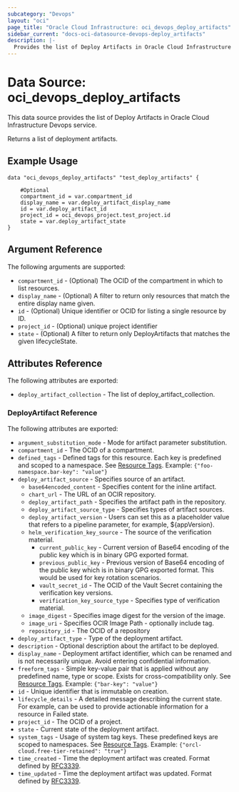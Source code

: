 ```yaml
---
subcategory: "Devops"
layout: "oci"
page_title: "Oracle Cloud Infrastructure: oci_devops_deploy_artifacts"
sidebar_current: "docs-oci-datasource-devops-deploy_artifacts"
description: |-
  Provides the list of Deploy Artifacts in Oracle Cloud Infrastructure Devops service
---
```


# Data Source: oci_devops_deploy_artifacts
This data source provides the list of Deploy Artifacts in Oracle Cloud Infrastructure Devops service.

Returns a list of deployment artifacts.

## Example Usage

```hcl
data "oci_devops_deploy_artifacts" "test_deploy_artifacts" {

	#Optional
	compartment_id = var.compartment_id
	display_name = var.deploy_artifact_display_name
	id = var.deploy_artifact_id
	project_id = oci_devops_project.test_project.id
	state = var.deploy_artifact_state
}
```

## Argument Reference

The following arguments are supported:

* `compartment_id` - (Optional) The OCID of the compartment in which to list resources.
* `display_name` - (Optional) A filter to return only resources that match the entire display name given.
* `id` - (Optional) Unique identifier or OCID for listing a single resource by ID.
* `project_id` - (Optional) unique project identifier
* `state` - (Optional) A filter to return only DeployArtifacts that matches the given lifecycleState.


## Attributes Reference

The following attributes are exported:

* `deploy_artifact_collection` - The list of deploy_artifact_collection.

### DeployArtifact Reference

The following attributes are exported:

* `argument_substitution_mode` - Mode for artifact parameter substitution.
* `compartment_id` - The OCID of a compartment.
* `defined_tags` - Defined tags for this resource. Each key is predefined and scoped to a namespace. See [Resource Tags](https://docs.cloud.oracle.com/iaas/Content/General/Concepts/resourcetags.htm). Example: `{"foo-namespace.bar-key": "value"}`
* `deploy_artifact_source` - Specifies source of an artifact.
	* `base64encoded_content` - Specifies content for the inline artifact.
	* `chart_url` - The URL of an OCIR repository.
	* `deploy_artifact_path` - Specifies the artifact path in the repository.
	* `deploy_artifact_source_type` - Specifies types of artifact sources.
	* `deploy_artifact_version` - Users can set this as a placeholder value that refers to a pipeline parameter, for example, ${appVersion}.
	* `helm_verification_key_source` - The source of the verification material.
		* `current_public_key` - Current version of Base64 encoding of the public key which is in binary GPG exported format.
		* `previous_public_key` - Previous version of Base64 encoding of the public key which is in binary GPG exported format. This would be used for key rotation scenarios.
		* `vault_secret_id` - The OCID of the Vault Secret containing the verification key versions.
		* `verification_key_source_type` - Specifies type of verification material.
	* `image_digest` - Specifies image digest for the version of the image.
	* `image_uri` - Specifies OCIR Image Path - optionally include tag.
	* `repository_id` - The OCID of a repository
* `deploy_artifact_type` - Type of the deployment artifact.
* `description` - Optional description about the artifact to be deployed.
* `display_name` - Deployment artifact identifier, which can be renamed and is not necessarily unique. Avoid entering confidential information.
* `freeform_tags` - Simple key-value pair that is applied without any predefined name, type or scope. Exists for cross-compatibility only.  See [Resource Tags](https://docs.cloud.oracle.com/iaas/Content/General/Concepts/resourcetags.htm). Example: `{"bar-key": "value"}`
* `id` - Unique identifier that is immutable on creation.
* `lifecycle_details` - A detailed message describing the current state. For example, can be used to provide actionable information for a resource in Failed state.
* `project_id` - The OCID of a project.
* `state` - Current state of the deployment artifact.
* `system_tags` - Usage of system tag keys. These predefined keys are scoped to namespaces. See [Resource Tags](https://docs.cloud.oracle.com/iaas/Content/General/Concepts/resourcetags.htm). Example: `{"orcl-cloud.free-tier-retained": "true"}`
* `time_created` - Time the deployment artifact was created. Format defined by [RFC3339](https://datatracker.ietf.org/doc/html/rfc3339).
* `time_updated` - Time the deployment artifact was updated. Format defined by [RFC3339](https://datatracker.ietf.org/doc/html/rfc3339).

